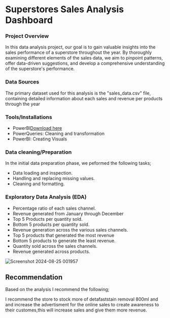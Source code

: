 # Superstores Sales Analysis Dashboard

### Project Overview 

In this data analysis project, our goal is to gain valuable insights into the sales performance of a superstore throughout the year. By thoroughly examining different elements of the sales data, we aim to pinpoint patterns, offer data-driven suggestions, and develop a comprehensive understanding of the superstore's performance.

### Data Sources

The primary dataset used for this analysis is the "sales_data.csv" file, containing detailed information about each sales and revenue per products through the year

### Tools/Installations

- PowerBI[Download here](http://microsoft.com)
- PowerQueries: Cleaning and transformation
- PowerBI: Creating Visuals

### Data cleaning/Preparation

In the initial data preparation phase, we peformed the following tasks;

 - Data loading and inspection.
 - Handling and replacing missing values.
 - Cleaning and formatting. 

### Exploratory Data Analysis (EDA)

 - Percentage ratio of each sales channel. 
 - Revenue generated from January through December 
 - Top 5 Products per quantity sold. 
 - Bottom 5 products per quantity sold. 
 - Revenue generation across the various sales channels. 
 - Top 5 products that generated the most revenue 
 - Bottom 5 products to generate the least revenue. 
 - Quantity sold across the sales channels.
 - Revenue generated across products.

![Screenshot 2024-08-25 001957](https://github.com/user-attachments/assets/2efc79ce-eb90-435e-a308-5473a97df3d9)

## Recommendation

Based on the analysis I recommend the following;

I recommend the store to stock more of detafaststain removal 800ml and and increase the advertisment for the   online sales to create awareness to their customes,this will increase sales and give them more revenue.



